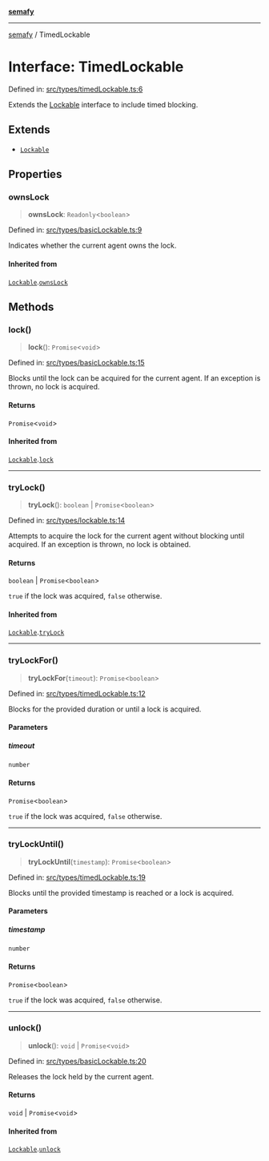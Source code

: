 [**semafy**](../README.md)

***

[semafy](../globals.md) / TimedLockable

# Interface: TimedLockable

Defined in: [src/types/timedLockable.ts:6](https://github.com/havelessbemore/semafy/blob/b127757771d72c42d7cd66798069cb41033064d6/src/types/timedLockable.ts#L6)

Extends the [Lockable](Lockable.md) interface to include timed blocking.

## Extends

- [`Lockable`](Lockable.md)

## Properties

### ownsLock

> **ownsLock**: `Readonly`\<`boolean`\>

Defined in: [src/types/basicLockable.ts:9](https://github.com/havelessbemore/semafy/blob/b127757771d72c42d7cd66798069cb41033064d6/src/types/basicLockable.ts#L9)

Indicates whether the current agent owns the lock.

#### Inherited from

[`Lockable`](Lockable.md).[`ownsLock`](Lockable.md#ownslock)

## Methods

### lock()

> **lock**(): `Promise`\<`void`\>

Defined in: [src/types/basicLockable.ts:15](https://github.com/havelessbemore/semafy/blob/b127757771d72c42d7cd66798069cb41033064d6/src/types/basicLockable.ts#L15)

Blocks until the lock can be acquired for the current agent.
If an exception is thrown, no lock is acquired.

#### Returns

`Promise`\<`void`\>

#### Inherited from

[`Lockable`](Lockable.md).[`lock`](Lockable.md#lock)

***

### tryLock()

> **tryLock**(): `boolean` \| `Promise`\<`boolean`\>

Defined in: [src/types/lockable.ts:14](https://github.com/havelessbemore/semafy/blob/b127757771d72c42d7cd66798069cb41033064d6/src/types/lockable.ts#L14)

Attempts to acquire the lock for the current agent
without blocking until acquired. If an exception
is thrown, no lock is obtained.

#### Returns

`boolean` \| `Promise`\<`boolean`\>

`true` if the lock was acquired, `false` otherwise.

#### Inherited from

[`Lockable`](Lockable.md).[`tryLock`](Lockable.md#trylock)

***

### tryLockFor()

> **tryLockFor**(`timeout`): `Promise`\<`boolean`\>

Defined in: [src/types/timedLockable.ts:12](https://github.com/havelessbemore/semafy/blob/b127757771d72c42d7cd66798069cb41033064d6/src/types/timedLockable.ts#L12)

Blocks for the provided duration or until a lock is acquired.

#### Parameters

##### timeout

`number`

#### Returns

`Promise`\<`boolean`\>

`true` if the lock was acquired, `false` otherwise.

***

### tryLockUntil()

> **tryLockUntil**(`timestamp`): `Promise`\<`boolean`\>

Defined in: [src/types/timedLockable.ts:19](https://github.com/havelessbemore/semafy/blob/b127757771d72c42d7cd66798069cb41033064d6/src/types/timedLockable.ts#L19)

Blocks until the provided timestamp is reached or a lock is acquired.

#### Parameters

##### timestamp

`number`

#### Returns

`Promise`\<`boolean`\>

`true` if the lock was acquired, `false` otherwise.

***

### unlock()

> **unlock**(): `void` \| `Promise`\<`void`\>

Defined in: [src/types/basicLockable.ts:20](https://github.com/havelessbemore/semafy/blob/b127757771d72c42d7cd66798069cb41033064d6/src/types/basicLockable.ts#L20)

Releases the lock held by the current agent.

#### Returns

`void` \| `Promise`\<`void`\>

#### Inherited from

[`Lockable`](Lockable.md).[`unlock`](Lockable.md#unlock)
